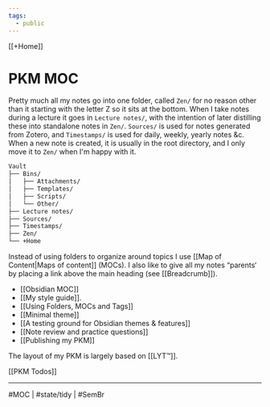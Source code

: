 ```yaml
---
tags:
  - public
---
```

[[+Home]]
# PKM MOC

Pretty much all my notes go into one folder, called `Zen/` for no reason other than it starting with the letter Z so it sits at the bottom.
When I take notes during a lecture it goes in `Lecture notes/`, with the intention of later distilling these into standalone notes in `Zen/`.
`Sources/` is used for notes generated from Zotero,
and `Timestamps/` is used for daily, weekly, yearly notes &c.
When a new note is created, it is usually in the root directory, and I only move it to `Zen/` when I'm happy with it.

```txt
Vault
├── Bins/
│   ├── Attachments/
│   ├── Templates/
│   ├── Scripts/
│   └── Other/
├── Lecture notes/
├── Sources/
├── Timestamps/
├── Zen/
└── +Home
```

Instead of using folders to organize around topics I use [[Map of Content|Maps of content]] (MOCs).
I also like to give all my notes “parents‘ by placing a link above the main heading (see [[Breadcrumb]]).


- [[Obsidian MOC]]
- [[My style guide]].
- [[Using Folders, MOCs and Tags]]
- [[Minimal theme]]
- [[A testing ground for Obsidian themes & features]]
- [[Note review and practice questions]]
- [[Publishing my PKM]]

The layout of my PKM is largely based on [[LYT™️]].

[[PKM Todos]]

---
#MOC | #state/tidy | #SemBr 